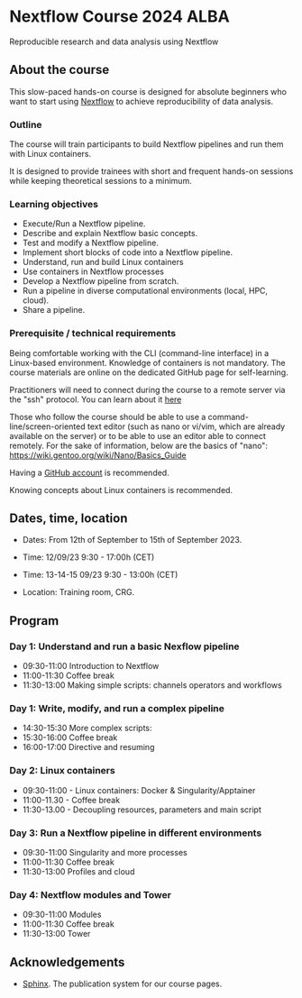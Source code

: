 # Nextflow Course 2024 ALBA

Reproducible research and data analysis using Nextflow

## About the course

This slow-paced hands-on course is designed for absolute beginners who want to start using [Nextflow](https://www.nextflow.io) to achieve reproducibility of data analysis. 

### Outline

The course will train participants to build Nextflow pipelines and run them with Linux containers.

It is designed to provide trainees with short and frequent hands-on sessions while keeping theoretical sessions to a minimum.

<!--Trainees will work in a dedicated [AWS environment](https://en.wikipedia.org/wiki/AWS).-->


### Learning objectives

* Execute/Run a Nextflow pipeline.
* Describe and explain Nextflow basic concepts.
* Test and modify a Nextflow pipeline.
* Implement short blocks of code into a Nextflow pipeline.
* Understand, run and build Linux containers
* Use containers in Nextflow processes
* Develop a Nextflow pipeline from scratch.
* Run a pipeline in diverse computational environments (local, HPC, cloud).
* Share a pipeline.

### Prerequisite / technical requirements

Being comfortable working with the CLI (command-line interface) in a Linux-based environment.
Knowledge of containers is not mandatory. The course materials are online on the dedicated GitHub page for self-learning.

Practitioners will need to connect during the course to a remote server via the "ssh" protocol. You can learn about it [here](https://www.hostinger.com/tutorials/ssh-tutorial-how-does-ssh-work)

Those who follow the course should be able to use a command-line/screen-oriented text editor (such as nano or vi/vim, which are already available on the server) or to be able to use an editor able to connect remotely. For the sake of information, below are the basics of "nano":
https://wiki.gentoo.org/wiki/Nano/Basics_Guide

Having a [GitHub account](https://github.com/join) is recommended. 

Knowing concepts about Linux containers is recommended. 


## Dates, time, location

* Dates: From 12th of September to 15th of September 2023.
* Time: 12/09/23         9:30 - 17:00h (CET)
* Time: 13-14-15 09/23   9:30 - 13:00h (CET)

* Location: Training room, CRG.

## Program
  
### Day 1: Understand and run a basic Nexflow pipeline

* 09:30-11:00 Introduction to Nextflow
* 11:00-11:30 Coffee break
* 11:30-13:00 Making simple scripts: channels operators and workflows

### Day 1: Write, modify, and run a complex pipeline

* 14:30-15:30 More complex scripts: 
* 15:30-16:00 Coffee break
* 16:00-17:00 Directive and resuming

### Day 2: Linux containers

* 09:30-11:00 - Linux containers: Docker & Singularity/Apptainer
* 11:00-11.30 - Coffee break
* 11:30-13.00 - Decoupling resources, parameters and main script

### Day 3: Run a Nextflow pipeline in different environments

* 09:30-11:00 Singularity and more processes
* 11:00-11:30 Coffee break
* 11:30-13:00 Profiles and cloud

### Day 4: Nextflow modules and Tower
* 09:30-11:00 Modules
* 11:00-11:30 Coffee break
* 11:30-13:00 Tower


## Acknowledgements

* [Sphinx](https://www.sphinx-doc.org/). The publication system for our course pages.
